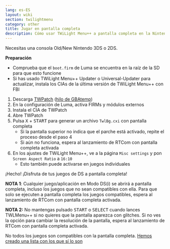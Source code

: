 ```yaml
---
lang: es-ES
layout: wiki
section: twilightmenu
category: other
title: Jugar en pantalla completa
description: Cómo usar TWiLight Menu++ a pantalla completa en la Nintendo 3DS
---
```


Necesitas una consola Old/New Nintendo 3DS o 2DS.

**Preparación**
- Comprueba que el `boot.firm` de Luma se encuentra en la raíz de la SD para que esto funcione
- Si has usado TWiLight Menu++ Updater o Universal-Updater para actualizar, instala los CIAs de la última versión de TWiLight Menu++ con FBI

1. Descarga [TWPatch](https://puu.sh/GoWHS/9459f224fb.cia) ([hilo de GBAtemp](https://gbatemp.net/threads/twpatcher-ds-i-mode-screen-filters-and-patches.542694/))
1. En la configuración de Luma, activa FIRMs y módulos externos
1. Instala el CIA de TWPatch
1. Abre TWPatch
1. Pulsa <kbd class="face">X</kbd> + <kbd>START</kbd> para generar un archivo `TwlBg.cxi` con pantalla completa
   - Si la pantalla superior no indica que el parche está activado, repite el proceso desde el paso 4
   - Si aún no funciona, espera al lanzamiento de RTCom con pantalla completa activada
1. En los ajustes de TWiLight Menu++, ve a la página `Misc settings` y pon `Screen Aspect Ratio` a `16:10`
   - Esto también puede activarse en juegos individuales

¡Hecho! ¡Disfruta de tus juegos de DS a pantalla completa!

**NOTA 1**: Cualquier juego/aplicación en Modo DS(i) se abrirá a pantalla completa, incluso los juegos que no sean compatibles con ella. Para que solo se ejecuten a pantalla completa los juegos compatibles, espera al lanzamiento de RTCom con pantalla completa activada.

**NOTA 2:** No mantengas pulsado <kbd>START</kbd> o <kbd>SELECT</kbd> cuando lances TWLMenu++ si no quieres que la pantalla aparezca con glitches. Si no ves la opción para cambiar la resolución de la pantalla, espera al lanzamiento de RTCom con pantalla completa activada.

No todos los juegos son compatibles con la pantalla completa. [Hemos creado una lista con los que sí lo son](https://github.com/DS-Homebrew/TWiLightMenu/blob/master/7zfile/3DS%20-%20CFW%20users/Games%20supported%20with%20widescreen.txt)
